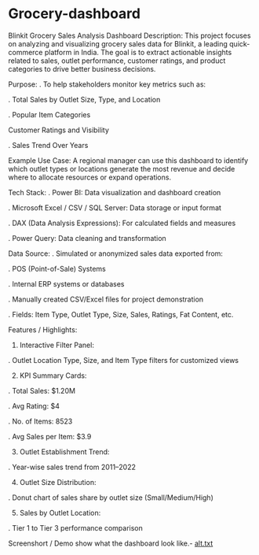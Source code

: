 # Grocery-dashboard
Blinkit Grocery Sales Analysis Dashboard
Description:
This project focuses on analyzing and visualizing grocery sales data for Blinkit, a leading quick-commerce platform in India. The goal is to extract actionable insights related to sales, outlet performance, customer ratings, and product categories to drive better business decisions.

Purpose:
. To help stakeholders monitor key metrics such as:

. Total Sales by Outlet Size, Type, and Location

. Popular Item Categories

Customer Ratings and Visibility

. Sales Trend Over Years

Example Use Case:
A regional manager can use this dashboard to identify which outlet types or locations generate the most revenue and decide where to allocate resources or expand operations.

Tech Stack:
. Power BI: Data visualization and dashboard creation

. Microsoft Excel / CSV / SQL Server: Data storage or input format

. DAX (Data Analysis Expressions): For calculated fields and measures

. Power Query: Data cleaning and transformation

Data Source:
. Simulated or anonymized sales data exported from:

. POS (Point-of-Sale) Systems

. Internal ERP systems or databases

. Manually created CSV/Excel files for project demonstration

. Fields: Item Type, Outlet Type, Size, Sales, Ratings, Fat Content, etc.

Features / Highlights:
1. Interactive Filter Panel:

 . Outlet Location Type, Size, and Item Type filters for customized views

2. KPI Summary Cards:

 . Total Sales: $1.20M

 . Avg Rating: $4

 . No. of Items: 8523

 . Avg Sales per Item: $3.9

3. Outlet Establishment Trend:

 . Year-wise sales trend from 2011–2022

4. Outlet Size Distribution:

 . Donut chart of sales share by outlet size (Small/Medium/High)

5. Sales by Outlet Location:

 . Tier 1 to Tier 3 performance comparison

Screenshort / Demo
show what the dashboard look like.- [alt.txt](https://github.com/Kamal2ydv/Grocery-dashboard/blob/main/Blinkit%20grocery%20data.png)
